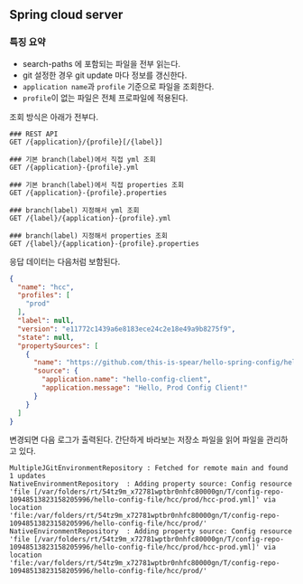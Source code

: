 ## Spring cloud server

### 특징 요약

- search-paths 에 포함되는 파일을 전부 읽는다.
- git 설정한 경우 git update 마다 정보를 갱신한다.
- `application name`과 `profile` 기준으로 파일을 조회한다.
- `profile`이 없는 파일은 전체 프로파일에 적용된다.

조회 방식은 아래가 전부다.

```http request
### REST API
GET /{application}/{profile}[/{label}]

### 기본 branch(label)에서 직접 yml 조회
GET /{application}-{profile}.yml

### 기본 branch(label)에서 직접 properties 조회
GET /{application}-{profile}.properties

### branch(label) 지정해서 yml 조회
GET /{label}/{application}-{profile}.yml

### branch(label) 지정해서 properties 조회
GET /{label}/{application}-{profile}.properties
```

응답 데이터는 다음처럼 보함된다.

```json
{
  "name": "hcc",
  "profiles": [
    "prod"
  ],
  "label": null,
  "version": "e11772c1439a6e8183ece24c2e18e49a9b8275f9",
  "state": null,
  "propertySources": [
    {
      "name": "https://github.com/this-is-spear/hello-spring-config/hello-config-file/hcc/prod/hcc-prod.yml",
      "source": {
        "application.name": "hello-config-client",
        "application.message": "Hello, Prod Config Client!"
      }
    }
  ]
}
```

변경되면 다음 로그가 출력된다.
간단하게 바라보는 저장소 파일을 읽어 파일을 관리하고 있다.

```log
MultipleJGitEnvironmentRepository : Fetched for remote main and found 1 updates
NativeEnvironmentRepository  : Adding property source: Config resource 'file [/var/folders/rt/54tz9m_x72781wptbr0nhfc80000gn/T/config-repo-10948513823158205996/hello-config-file/hcc/prod/hcc-prod.yml]' via location 'file:/var/folders/rt/54tz9m_x72781wptbr0nhfc80000gn/T/config-repo-10948513823158205996/hello-config-file/hcc/prod/'
NativeEnvironmentRepository  : Adding property source: Config resource 'file [/var/folders/rt/54tz9m_x72781wptbr0nhfc80000gn/T/config-repo-10948513823158205996/hello-config-file/hcc/prod/hcc-prod.yml]' via location 'file:/var/folders/rt/54tz9m_x72781wptbr0nhfc80000gn/T/config-repo-10948513823158205996/hello-config-file/hcc/prod/'
```
